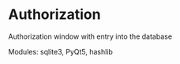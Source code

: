 # Authorization

Authorization window with entry into the database

Modules: sqlite3, PyQt5, hashlib
